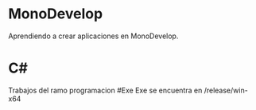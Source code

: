 # MonoDevelop
Aprendiendo a crear aplicaciones en MonoDevelop. 

# C# 
Trabajos del ramo programacion
 #Exe
    Exe se encuentra en /release/win-x64

